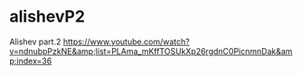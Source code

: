 # alishevP2
Alishev part.2 https://www.youtube.com/watch?v=ndnubpPzkNE&amp;list=PLAma_mKffTOSUkXp26rgdnC0PicnmnDak&amp;index=36

